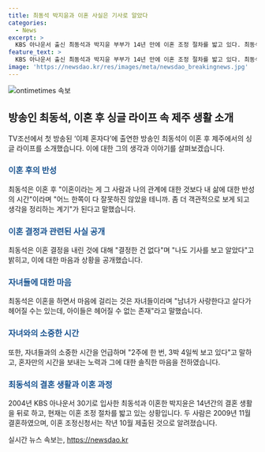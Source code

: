 ```yaml
---
title: 최동석 박지윤과 이혼 사실은 기사로 알았다
categories:
  - News
excerpt: >
  KBS 아나운서 출신 최동석과 박지윤 부부가 14년 만에 이혼 조정 절차를 밟고 있다. 최동석은 TV조선 방송에 출연해 이혼 후의 삶을 소개하며, 이혼은 내 삶에 대한 반성의 시간이라고 말했다. 또한, 이혼 후의 어려움과 자녀들에 대한 마음 등을 솔직하게 털어놨다. 이에 대한 최동석의 솔직한 발언이 이목을 끌고 있다.
feature_text: >
  KBS 아나운서 출신 최동석과 박지윤 부부가 14년 만에 이혼 조정 절차를 밟고 있다. 최동석은 TV조선 방송에 출연해 이혼 후의 삶을 소개하며, 이혼은 내 삶에 대한 반성의 시간이라고 말했다. 또한, 이혼 후의 어려움과 자녀들에 대한 마음 등을 솔직하게 털어놨다. 이에 대한 최동석의 솔직한 발언이 이목을 끌고 있다.
image: 'https://newsdao.kr/res/images/meta/newsdao_breakingnews.jpg'
---
```


<p><img src="https://newsdao.kr/res/images/meta/newsdao_breakingnews.jpg" alt="ontimetimes 속보" /></p>

<h2 data-ke-size="size26">방송인 최동석, 이혼 후 싱글 라이프 속 제주 생활 소개</h2>

<p data-ke-size="size16">TV조선에서 첫 방송된 ‘이제 혼자다’에 출연한 방송인 최동석이 이혼 후 제주에서의 싱글 라이프를 소개했습니다. 이에 대한 그의 생각과 이야기를 살펴보겠습니다.</p>

<h3><b><span style="color: #1a5490;">이혼 후의 반성</span></b></h3>

<p data-ke-size="size16">최동석은 이혼 후 "이혼이라는 게 그 사람과 나의 관계에 대한 것보다 내 삶에 대한 반성의 시간"이라며 "어느 한쪽이 다 잘못하진 않았을 테니까. 좀 더 객관적으로 보게 되고 생각을 정리하는 계기"가 된다고 말했습니다.</p>

<h3><b><span style="color: #1a5490;">이혼 결정과 관련된 사실 공개</span></b></h3>

<p data-ke-size="size16">최동석은 이혼 결정을 내린 것에 대해 "결정한 건 없다"며 "나도 기사를 보고 알았다"고 밝히고, 이에 대한 마음과 상황을 공개했습니다.</p>

<h3><b><span style="color: #1a5490;">자녀들에 대한 마음</span></b></h3>

<p data-ke-size="size16">최동석은 이혼을 하면서 마음에 걸리는 것은 자녀들이라며 "남녀가 사랑한다고 살다가 헤어질 수는 있는데, 아이들은 헤어질 수 없는 존재"라고 말했습니다.</p>

<h3><b><span style="color: #1a5490;">자녀와의 소중한 시간</span></b></h3>

<p data-ke-size="size16">또한, 자녀들과의 소중한 시간을 언급하며 "2주에 한 번, 3박 4일씩 보고 있다"고 말하고, 혼자만의 시간을 보내는 노력과 그에 대한 솔직한 마음을 전하였습니다.</p>

<h3><b><span style="color: #1a5490;">최동석의 결혼 생활과 이혼 과정</span></b></h3>

<p data-ke-size="size16">2004년 KBS 아나운서 30기로 입사한 최동석과 이혼한 박지윤은 14년간의 결혼 생활을 뒤로 하고, 현재는 이혼 조정 절차를 밟고 있는 상황입니다. 두 사람은 2009년 11월 결혼하였으며, 이혼 조정신청서는 작년 10월 제출된 것으로 알려졌습니다.</p>
실시간 뉴스 속보는, <a href="https://newsdao.kr" rel="dofollow">https://newsdao.kr</a>


